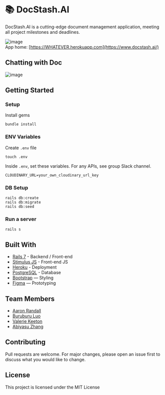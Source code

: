 # 📚 DocStash.AI

DocStash.AI is a cutting-edge document management application, meeting all project milestones and deadlines.

![image](https://github.com/abiyasu/doc_stash_ai/assets/128378933/950a4a81-f3c7-42ef-a06c-27ab17099e23)
<br>
App home: [https://WHATEVER.herokuapp.com](https://www.docstash.ai/)


## Chatting with Doc 
![image](https://github.com/abiyasu/doc_stash_ai/assets/128378933/a6c39edf-e6d5-46b4-81df-d606ba7ab6e3)

## Getting Started
### Setup

Install gems
```
bundle install
```

### ENV Variables
Create `.env` file
```
touch .env
```
Inside `.env`, set these variables. For any APIs, see group Slack channel.
```
CLOUDINARY_URL=your_own_cloudinary_url_key
```

### DB Setup
```
rails db:create
rails db:migrate
rails db:seed
```

### Run a server
```
rails s
```

## Built With
- [Rails 7](https://guides.rubyonrails.org/) - Backend / Front-end
- [Stimulus JS](https://stimulus.hotwired.dev/) - Front-end JS
- [Heroku](https://heroku.com/) - Deployment
- [PostgreSQL](https://www.postgresql.org/) - Database
- [Bootstrap](https://getbootstrap.com/) — Styling
- [Figma](https://www.figma.com) — Prototyping



## Team Members
- [Aaron Randall](https://github.com/aaronasherrandall)
- [Buruburu Luo](https://github.com/Buruburu1101)
- [Valerie Keeton](https://github.com/vkeeton)
- [Abiyasu Zhang](https://www.linkedin.com/in/dougberkley/)


## Contributing
Pull requests are welcome. For major changes, please open an issue first to discuss what you would like to change.

## License
This project is licensed under the MIT License
